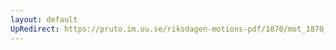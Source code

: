 ```yaml
---
layout: default
UpRedirect: https://pruto.im.uu.se/riksdagen-motions-pdf/1870/mot_1870__ak__25/mot_1870__ak__25-003.pdf
---
```

